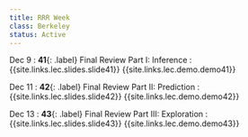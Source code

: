 ```yaml
---
title: RRR Week
class: Berkeley
status: Active
---
```


Dec 9
: **41**{: .label} Final Review Part I: Inference
    : {{site.links.lec.slides.slide41}} {{site.links.lec.demo.demo41}}

Dec 11
: **42**{: .label} Final Review Part II: Prediction
    : {{site.links.lec.slides.slide42}} {{site.links.lec.demo.demo42}}

Dec 13
: **43**{: .label} Final Review Part III: Exploration
  : {{site.links.lec.slides.slide43}} {{site.links.lec.demo.demo43}}